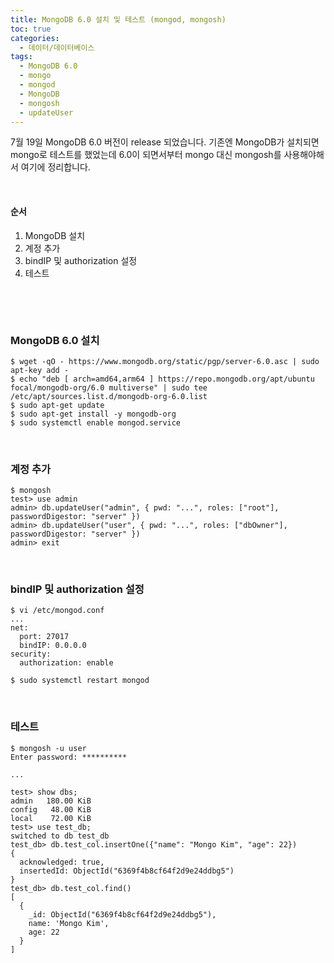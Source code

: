 ```yaml
---
title: MongoDB 6.0 설치 및 테스트 (mongod, mongosh)
toc: true
categories:
  - 데이터/데이터베이스
tags:
  - MongoDB 6.0
  - mongo
  - mongod
  - MongoDB
  - mongosh
  - updateUser
---
```


7월 19일 MongoDB 6.0 버전이 release 되었습니다. 기존엔 MongoDB가 설치되면 mongo로 테스트를 했었는데 6.0이 되면서부터 mongo 대신 mongosh를 사용해야해서 여기에 정리합니다.


 


#### **순서**


1. MongoDB 설치
2. 계정 추가
3. bindIP 및 authorization 설정
4. 테스트


 


 


### **MongoDB 6.0 설치**



```
$ wget -qO - https://www.mongodb.org/static/pgp/server-6.0.asc | sudo apt-key add -
$ echo "deb [ arch=amd64,arm64 ] https://repo.mongodb.org/apt/ubuntu focal/mongodb-org/6.0 multiverse" | sudo tee /etc/apt/sources.list.d/mongodb-org-6.0.list
$ sudo apt-get update
$ sudo apt-get install -y mongodb-org
$ sudo systemctl enable mongod.service
```

 


### **계정 추가**



```
$ mongosh
test> use admin
admin> db.updateUser("admin", { pwd: "...", roles: ["root"], passwordDigestor: "server" })
admin> db.updateUser("user", { pwd: "...", roles: ["dbOwner"], passwordDigestor: "server" })
admin> exit
```

 


### **bindIP 및 authorization 설정**



```
$ vi /etc/mongod.conf
...
net:
  port: 27017
  bindIP: 0.0.0.0
security:
  authorization: enable

$ sudo systemctl restart mongod
```

 


### **테스트**



```
$ mongosh -u user
Enter password: **********

...

test> show dbs;
admin	180.00 KiB
config	 48.00 KiB
local	 72.00 KiB
test> use test_db;
switched to db test_db
test_db> db.test_col.insertOne({"name": "Mongo Kim", "age": 22})
{
  acknowledged: true,
  insertedId: ObjectId("6369f4b8cf64f2d9e24ddbg5")
}
test_db> db.test_col.find()
[
  {
    _id: ObjectId("6369f4b8cf64f2d9e24ddbg5"),
    name: 'Mongo Kim',
    age: 22
  }
]
```

 

